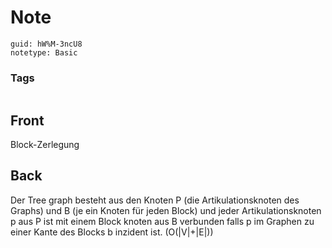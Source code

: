 # Note
```
guid: hW%M-3ncU8
notetype: Basic
```

### Tags
```
```

## Front
Block-Zerlegung

## Back
Der Tree graph besteht aus den Knoten P (die Artikulationsknoten des Graphs) und B (je ein Knoten für jeden Block) und jeder Artikulationsknoten p aus P ist mit einem Block knoten aus B verbunden falls p im Graphen zu einer Kante des Blocks b inzident ist.
\(O(|V|+|E|)\)
